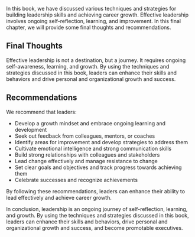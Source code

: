 
In this book, we have discussed various techniques and strategies for building leadership skills and achieving career growth. Effective leadership involves ongoing self-reflection, learning, and improvement. In this final chapter, we will provide some final thoughts and recommendations.

Final Thoughts
--------------

Effective leadership is not a destination, but a journey. It requires ongoing self-awareness, learning, and growth. By using the techniques and strategies discussed in this book, leaders can enhance their skills and behaviors and drive personal and organizational growth and success.

Recommendations
---------------

We recommend that leaders:

* Develop a growth mindset and embrace ongoing learning and development
* Seek out feedback from colleagues, mentors, or coaches
* Identify areas for improvement and develop strategies to address them
* Cultivate emotional intelligence and strong communication skills
* Build strong relationships with colleagues and stakeholders
* Lead change effectively and manage resistance to change
* Set clear goals and objectives and track progress towards achieving them
* Celebrate successes and recognize achievements

By following these recommendations, leaders can enhance their ability to lead effectively and achieve career growth.

In conclusion, leadership is an ongoing journey of self-reflection, learning, and growth. By using the techniques and strategies discussed in this book, leaders can enhance their skills and behaviors, drive personal and organizational growth and success, and become promotable executives.

